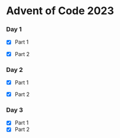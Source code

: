 # Advent of Code 2023

### Day 1
- [x] Part 1
- [x] Part 2


### Day 2
- [x] Part 1
- [x] Part 2



### Day 3
- [x] Part 1
- [x] Part 2
